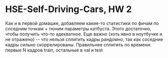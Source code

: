 # HSE-Self-Driving-Cars, HW 2

Как и в первой домашке, добавляем какие-то статистики по фичам по соседним точкам + тюним параметры катбуста. Этого достаточно, чтобы получить что-то адекватное.
Еще важно (хоть явно в ноутбучке и не отражено) -- что нельзя сплитить кадры рандомно, так как соседние кадры сильно скоррелированы. Правильнее сплитить по времени: первые N кадров train, остальные в val и test
